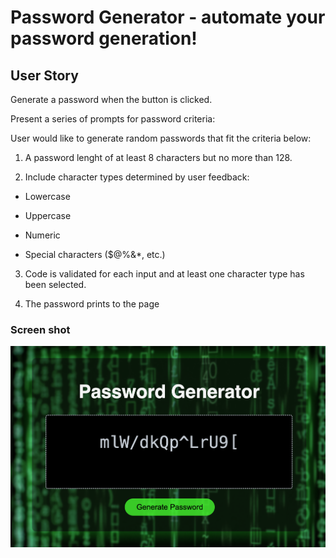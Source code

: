 # Password Generator - automate your password generation!
## User Story

Generate a password when the button is clicked.

Present a series of prompts for password criteria:


User would like to generate random passwords that fit the criteria below:

1. A password lenght of at least 8 characters but no more than 128.

2. Include character types determined by user feedback:

- Lowercase

- Uppercase

- Numeric

- Special characters ($@%&*, etc.)

3. Code is validated for each input and at least one character type has been selected.

4. The password prints to the page


### Screen shot
![alt text](image.png)